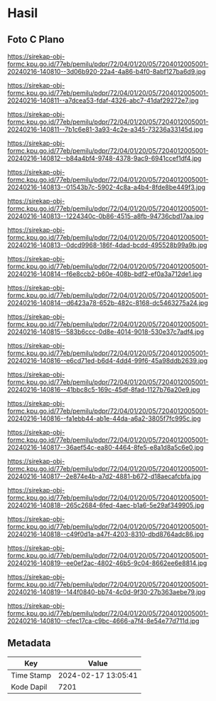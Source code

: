 # Hasil

## Foto C Plano

https://sirekap-obj-formc.kpu.go.id/77eb/pemilu/pdpr/72/04/01/20/05/7204012005001-20240216-140810--3d06b920-22a4-4a86-b4f0-8abf127ba6d9.jpg

https://sirekap-obj-formc.kpu.go.id/77eb/pemilu/pdpr/72/04/01/20/05/7204012005001-20240216-140811--a7dcea53-fdaf-4326-abc7-41daf29272e7.jpg

https://sirekap-obj-formc.kpu.go.id/77eb/pemilu/pdpr/72/04/01/20/05/7204012005001-20240216-140811--7b1c6e81-3a93-4c2e-a345-73236a33145d.jpg

https://sirekap-obj-formc.kpu.go.id/77eb/pemilu/pdpr/72/04/01/20/05/7204012005001-20240216-140812--b84a4bf4-9748-4378-9ac9-6941ccef1df4.jpg

https://sirekap-obj-formc.kpu.go.id/77eb/pemilu/pdpr/72/04/01/20/05/7204012005001-20240216-140813--01543b7c-5902-4c8a-a4b4-8fde8be449f3.jpg

https://sirekap-obj-formc.kpu.go.id/77eb/pemilu/pdpr/72/04/01/20/05/7204012005001-20240216-140813--1224340c-0b86-4515-a8fb-94736cbd17aa.jpg

https://sirekap-obj-formc.kpu.go.id/77eb/pemilu/pdpr/72/04/01/20/05/7204012005001-20240216-140813--0dcd9968-186f-4dad-bcdd-495528b99a9b.jpg

https://sirekap-obj-formc.kpu.go.id/77eb/pemilu/pdpr/72/04/01/20/05/7204012005001-20240216-140814--f6e8ccb2-b60e-408b-bdf2-ef0a3a712de1.jpg

https://sirekap-obj-formc.kpu.go.id/77eb/pemilu/pdpr/72/04/01/20/05/7204012005001-20240216-140814--d6423a78-652b-482c-8168-dc5463275a24.jpg

https://sirekap-obj-formc.kpu.go.id/77eb/pemilu/pdpr/72/04/01/20/05/7204012005001-20240216-140815--583b6ccc-0d8e-4014-9018-530e37c7adf4.jpg

https://sirekap-obj-formc.kpu.go.id/77eb/pemilu/pdpr/72/04/01/20/05/7204012005001-20240216-140816--e6cd71ed-b6d4-4dd4-99f6-45a98ddb2639.jpg

https://sirekap-obj-formc.kpu.go.id/77eb/pemilu/pdpr/72/04/01/20/05/7204012005001-20240216-140816--41bbc8c5-169c-45df-8fad-1127b76a20e9.jpg

https://sirekap-obj-formc.kpu.go.id/77eb/pemilu/pdpr/72/04/01/20/05/7204012005001-20240216-140816--fa1ebb44-ab1e-44da-a6a2-3805f7fc995c.jpg

https://sirekap-obj-formc.kpu.go.id/77eb/pemilu/pdpr/72/04/01/20/05/7204012005001-20240216-140817--36aef54c-ea80-4464-8fe5-e8a1d8a5c6e0.jpg

https://sirekap-obj-formc.kpu.go.id/77eb/pemilu/pdpr/72/04/01/20/05/7204012005001-20240216-140817--2e874e4b-a7d2-4881-b672-d18aecafcbfa.jpg

https://sirekap-obj-formc.kpu.go.id/77eb/pemilu/pdpr/72/04/01/20/05/7204012005001-20240216-140818--265c2684-6fed-4aec-b1a6-5e29af349905.jpg

https://sirekap-obj-formc.kpu.go.id/77eb/pemilu/pdpr/72/04/01/20/05/7204012005001-20240216-140818--c49f0d1a-a47f-4203-8310-dbd8764adc86.jpg

https://sirekap-obj-formc.kpu.go.id/77eb/pemilu/pdpr/72/04/01/20/05/7204012005001-20240216-140819--ee0ef2ac-4802-46b5-9c04-8662ee6e8814.jpg

https://sirekap-obj-formc.kpu.go.id/77eb/pemilu/pdpr/72/04/01/20/05/7204012005001-20240216-140819--144f0840-bb74-4c0d-9f30-27b363aebe79.jpg

https://sirekap-obj-formc.kpu.go.id/77eb/pemilu/pdpr/72/04/01/20/05/7204012005001-20240216-140810--cfec17ca-c9bc-4666-a7f4-8e54e77d711d.jpg


## Metadata

| Key        | Value               |
| ---------- | ------------------- |
| Time Stamp | 2024-02-17 13:05:41 |
| Kode Dapil | 7201                |



